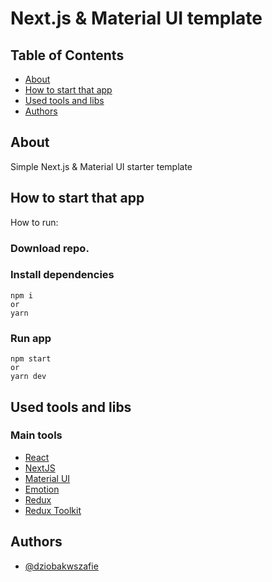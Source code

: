 # Next.js & Material UI template

## Table of Contents

- [About](#about)
- [How to start that app](#start)
- [Used tools and libs](#tools)
- [Authors](#authors)

## About <a name = "about"></a>

Simple Next.js & Material UI starter template

## How to start that app <a name = "start"></a>

How to run:

### Download repo.

### Install dependencies

```
npm i
or
yarn
```

### Run app

```
npm start
or
yarn dev
```

## Used tools and libs <a name = "tools"></a>

### Main tools

- [React](https://reactjs.org/)
- [NextJS](https://nextjs.org/)
- [Material UI](https://mui.com/)
- [Emotion](https://emotion.sh/)
- [Redux](https://redux.js.org/)
- [Redux Toolkit](https://redux-toolkit.js.org/)

## Authors <a name = "authors"></a>

- [@dziobakwszafie](https://github.com/dziobakwszafie)
